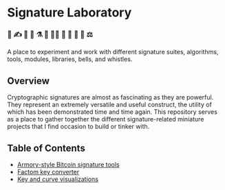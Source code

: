 # Signature Laboratory
### 🔑 ✍️ 🧪 📜 ⚗️ 🔬 👨‍🔬 🧫 🧮 🧬 📝 ⚖️

A place to experiment and work with different signature suites, algorithms, tools, modules, libraries, bells, and whistles.


## Overview

Cryptographic signatures are almost as fascinating as they are powerful. They represent an extremely versatile and useful construct, the utility of which has been demonstrated time and time again. This repository serves as a place to gather together the different signature-related miniature projects that I find occasion to build or tinker with.

## Table of Contents

* [Armory-style Bitcoin signature tools](armory)
* [Factom key converter](factom)
* [Key and curve visualizations](visualizer)